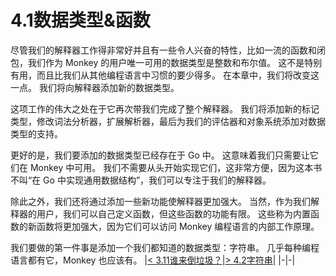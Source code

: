 # 4.1数据类型&函数
尽管我们的解释器工作得非常好并且有一些令人兴奋的特性，比如一流的函数和闭包，我们作为 Monkey 的用户唯一可用的数据类型是整数和布尔值。 这不是特别有用，而且比我们从其他编程语言中习惯的要少得多。 在本章中，我们将改变这一点。 我们将向解释器添加新的数据类型。

这项工作的伟大之处在于它再次带我们完成了整个解释器。 我们将添加新的标记类型，修改词法分析器，扩展解析器，最后为我们的评估器和对象系统添加对数据类型的支持。

更好的是，我们要添加的数据类型已经存在于 Go 中。 这意味着我们只需要让它们在 Monkey 中可用。 我们不需要从头开始实现它们，这非常方便，因为这本书不叫“在 Go 中实现通用数据结构”，我们可以专注于我们的解释器。 

除此之外，我们还将通过添加一些新功能使解释器更加强大。 当然，作为我们解释器的用户，我们可以自己定义函数，但这些函数的功能有限。 这些称为内置函数的新函数将更加强大，因为它们可以访问 Monkey 编程语言的内部工作原理。 

我们要做的第一件事是添加一个我们都知道的数据类型：字符串。 几乎每种编程语言都有它，Monkey 也应该有。
|[< 3.11谁来倒垃圾？](../3/3.11.md)|[> 4.2字符串](4.2.md)|
|-|-|
